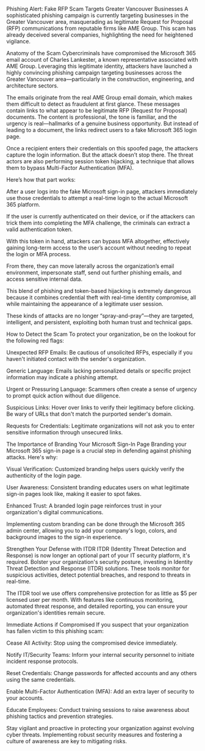 Phishing Alert: Fake RFP Scam Targets Greater Vancouver Businesses
A sophisticated phishing campaign is currently targeting businesses in the Greater Vancouver area, masquerading as legitimate Request for Proposal (RFP) communications from reputable firms like AME Group. This scam has already deceived several companies, highlighting the need for heightened vigilance.

Anatomy of the Scam
Cybercriminals have compromised the Microsoft 365 email account of Charles Lankester, a known representative associated with AME Group. Leveraging this legitimate identity, attackers have launched a highly convincing phishing campaign targeting businesses across the Greater Vancouver area—particularly in the construction, engineering, and architecture sectors.

The emails originate from the real AME Group email domain, which makes them difficult to detect as fraudulent at first glance. These messages contain links to what appear to be legitimate RFP (Request for Proposal) documents. The content is professional, the tone is familiar, and the urgency is real—hallmarks of a genuine business opportunity. But instead of leading to a document, the links redirect users to a fake Microsoft 365 login page.

Once a recipient enters their credentials on this spoofed page, the attackers capture the login information. But the attack doesn’t stop there. The threat actors are also performing session token hijacking, a technique that allows them to bypass Multi-Factor Authentication (MFA).

Here’s how that part works:

After a user logs into the fake Microsoft sign-in page, attackers immediately use those credentials to attempt a real-time login to the actual Microsoft 365 platform.

If the user is currently authenticated on their device, or if the attackers can trick them into completing the MFA challenge, the criminals can extract a valid authentication token.

With this token in hand, attackers can bypass MFA altogether, effectively gaining long-term access to the user’s account without needing to repeat the login or MFA process.

From there, they can move laterally across the organization’s email environment, impersonate staff, send out further phishing emails, and access sensitive internal data.

This blend of phishing and token-based hijacking is extremely dangerous because it combines credential theft with real-time identity compromise, all while maintaining the appearance of a legitimate user session.

These kinds of attacks are no longer “spray-and-pray”—they are targeted, intelligent, and persistent, exploiting both human trust and technical gaps.

How to Detect the Scam
To protect your organization, be on the lookout for the following red flags:

Unexpected RFP Emails: Be cautious of unsolicited RFPs, especially if you haven't initiated contact with the sender's organization.

Generic Language: Emails lacking personalized details or specific project information may indicate a phishing attempt.


Urgent or Pressuring Language: Scammers often create a sense of urgency to prompt quick action without due diligence.

Suspicious Links: Hover over links to verify their legitimacy before clicking. Be wary of URLs that don't match the purported sender's domain.

Requests for Credentials: Legitimate organizations will not ask you to enter sensitive information through unsecured links.

The Importance of Branding Your Microsoft Sign-In Page
Branding your Microsoft 365 sign-in page is a crucial step in defending against phishing attacks. Here's why:

Visual Verification: Customized branding helps users quickly verify the authenticity of the login page.

User Awareness: Consistent branding educates users on what legitimate sign-in pages look like, making it easier to spot fakes.

Enhanced Trust: A branded login page reinforces trust in your organization's digital communications.

Implementing custom branding can be done through the Microsoft 365 admin center, allowing you to add your company's logo, colors, and background images to the sign-in experience.

Strengthen Your Defense with ITDR
ITDR (Identity Threat Detection and Response) is now longer an optional part of your IT security platform, it's required. Bolster your organization's security posture, investing in Identity Threat Detection and Response (ITDR) solutions. These tools monitor for suspicious activities, detect potential breaches, and respond to threats in real-time.

The ITDR tool we use offers comprehensive protection for as little as $5 per licensed user per month. With features like continuous monitoring, automated threat response, and detailed reporting, you can ensure your organization's identities remain secure.

Immediate Actions if Compromised
If you suspect that your organization has fallen victim to this phishing scam:

Cease All Activity: Stop using the compromised device immediately.

Notify IT/Security Teams: Inform your internal security personnel to initiate incident response protocols.

Reset Credentials: Change passwords for affected accounts and any others using the same credentials.

Enable Multi-Factor Authentication (MFA): Add an extra layer of security to your accounts.

Educate Employees: Conduct training sessions to raise awareness about phishing tactics and prevention strategies.

Stay vigilant and proactive in protecting your organization against evolving cyber threats. Implementing robust security measures and fostering a culture of awareness are key to mitigating risks.
